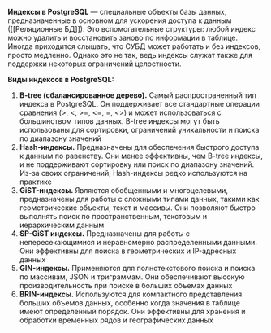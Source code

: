 **Индексы в PostgreSQL** — специальные объекты базы данных, предназначенные в основном для ускорения доступа к данным ([[Реляционные БД]]). Это вспомогательные структуры: любой индекс можно удалить и восстановить заново по информации в таблице. Иногда приходится слышать, что СУБД может работать и без индексов, просто медленно. Однако это не так, ведь индексы служат также для поддержки некоторых ограничений целостности.

**Виды индексов в PostgreSQL:**
1) **B-tree (сбалансированное дерево).** Самый распространенный тип индекса в PostgreSQL. Он поддерживает все стандартные операции сравнения (>, <, >=, <=, =, <>) и может использоваться с большинством типов данных. B-tree индексы могут быть использованы для сортировки, ограничений уникальности и поиска по диапазону значений
2) **Hash-индексы.** Предназначены для обеспечения быстрого доступа к данным по равенству. Они менее эффективны, чем B-tree индексы, и не поддерживают сортировку или поиск по диапазону значений. Из-за своих ограничений, Hash-индексы редко используются на практике
3) **GiST-индексы.** Являются обобщенными и многоцелевыми, предназначены для работы с сложными типами данных, такими как геометрические объекты, текст и массивы. Они позволяют быстро выполнять поиск по пространственным, текстовым и иерархическим данным
4) **SP-GiST индексы.** Предназначены для работы с непересекающимися и неравномерно распределенными данными. Они эффективны для поиска в геометрических и IP-адресных данных
5) **GIN-индексы.** Применяются для полнотекстового поиска и поиска по массивам, JSON и триграммам. Они обеспечивают высокую производительность при поиске в больших объемах данных
6) **BRIN-индексы.** Используются для компактного представления больших объемов данных, особенно когда значения в таблице имеют определенный порядок. Они эффективны для хранения и обработки временных рядов и географических данных